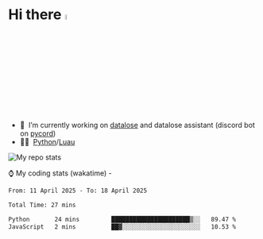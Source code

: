 # Hi there <img src="https://media.giphy.com/media/hvRJCLFzcasrR4ia7z/giphy.gif" width="5%"></a>
- 🥽 &nbsp;I’m currently working on [datalose](https://www.roblox.com/games/16971245917) and datalose assistant (discord bot on [pycord](https://github.com/Pycord-Development/pycord))
- 👨‍💻 &nbsp;[Python](https://python.org)/[Luau](https://luau.org)

<img alt="My repo stats" src="https://github-readme-stats.vercel.app/api?username=FrostX-Official&show_icons=true&theme=radical">

⌚ My coding stats (wakatime) -

<!--START_SECTION:waka-->

```txt
From: 11 April 2025 - To: 18 April 2025

Total Time: 27 mins

Python       24 mins         ██████████████████████▒░░   89.47 %
JavaScript   2 mins          ██▓░░░░░░░░░░░░░░░░░░░░░░   10.53 %
```

<!--END_SECTION:waka-->

